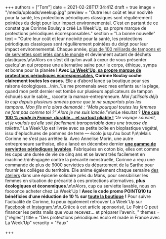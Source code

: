 +++
authors = ["Tom"]
date = 2021-02-28T17:34:41Z
draft = true
image = "/media/uploads/weekup.jpg"
preview = "Outre leur coût et leur nocivité pour la santé, les protections périodiques classiques sont régulièrement pointées du doigt pour leur impact environnemental. C’est en partant de ce constat que Corinne Boulay a créé La Week’Up, sa propre marque de protections périodiques écoresponsables."
section = "La bonne nouvelle"
text = "Outre leur coût et leur nocivité pour la santé, les protections périodiques classiques sont régulièrement pointées du doigt pour leur impact environnemental. Chaque année, [plus de 100 milliards de tampons et de serviettes sont jetés dans le monde](https://www.terrafemina.com/article/protections-hygieniques-ecologiques-3-alternatives-pour-des-regles-ecolo_a347945/1) et deviennent autant de déchets plastiques.\n\nAlors on s’est dit qu’on avait à cœur de vous présenter quelqu'un qui propose une alternative saine pour le corps, éthique, sympa et bonne pour la planète ! **Avec** [**La Week’Up, sa propre marque de protections périodiques écoresponsables**](https://laweekup.com)**, Corinne Boulay coche clairement toutes les cases.** Elle a d’abord lancé sa boutique pour ses raisons écologiques...\n\n_\"Je me promenais avec mes enfants sur la plage, quand mon petit dernier est tombé sur plusieurs applicateurs de tampon échoués sur le sable_, raconte la maman-entrepreneure. _Moi j_’_utilisais déjà la cup depuis plusieurs années parce que je ne supportais plus les tampons. Mon fils m_’_a alors demandé : “Mais pourquoi toutes les femmes ne font pas comme toi ?” Alors je me suis lancée.\"_\n\nLe résultat ? [**Une cup 100 % _made in France_, durable... et surtout pliable !**](https://laweekup.com/coupe-menstruelle-2/) _\"Je voyage souvent, et je voulais qu_’_elle soit facilement transportable dans une trousse de toilette.\"_ La Week'Up est livrée avec sa petite boîte en bioplastique végétal, issu d'épluchures de pommes de terre — écolo jusqu'au bout !\n\nMais Corinne ne s’est pas arrêtée là. Avec Annelise Morin, une autre entrepreneure sarthoise, elle a lancé en décembre dernier [**une gamme de serviettes périodiques lavables**](https://laweekup.com/serviettes-hygieniques-lavables/). Fabriquées en coton bio, elles ont comme les cups une durée de vie de cinq ans et se lavent très facilement en machine.\n\nEngagée contre la précarité menstruelle, Corinne a reçu une commande de plus de 9000 serviettes du département de la Sarthe pour fournir les collèges du territoire. Elle anime également chaque semaine [des ateliers](https://www.ouest-france.fr/leditiondusoir/2021-02-24/cet-atelier-permet-aux-femmes-de-parler-regles-coupes-menstruelles-et-perinee-sans-tabou-f2bbf2fe-45fe-4304-b7a3-fd557aa9b7a0) dans une épicerie solidaire près du Mans, pour sensibiliser les femmes en situation de précarité à ces protections alternatives, **plus écologiques et économiques**.\n\nAlors, cup ou serviette lavable, nous on foooonce acheter chez La Week’Up ! **Avec le code promo POINTQ10 tu bénéficies d**’**une réduction de 10 % sur** [**toute la boutique**](https://laweekup.com/shop/) **!** Pour suivre l'actualité de Corinne, tu peux également retrouver La Week’Up sur [Facebook](https://www.facebook.com/laweekup) et [Instagram](https://www.instagram.com/laweekup/).\n\n_Grâce à cet article sponsorisé, Le Point Q peut financer les petits mails que vous recevez... et préparer l'avenir._"
themes = ["règles"]
title = "Des protections périodiques écolo et made in France avec La Week’Up"
veracity = "Faux"

+++
